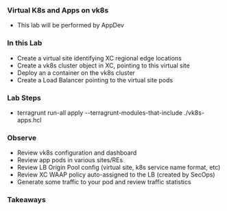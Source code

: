 ### Virtual K8s and Apps on vk8s

- This lab will be performed by AppDev

### In this Lab
- Create a virtual site identifying XC regional edge locations
- Create a vk8s cluster object in XC, pointing to this virtual site
- Deploy an a container on the vk8s cluster
- Create a Load Balancer pointing to the virtual site pods

### Lab Steps
  - terragrunt run-all apply --terragrunt-modules-that-include ./vk8s-apps.hcl

### Observe
  - Review vk8s configuration and dashboard
  - Review app pods in various sites/REs 
  - Review LB Origin Pool config (virtual site, k8s service name format, etc)
  - Review XC WAAP policy auto-assigned to the LB (created by SecOps)
  - Generate some traffic to your pod and review traffic statistics

### Takeaways
